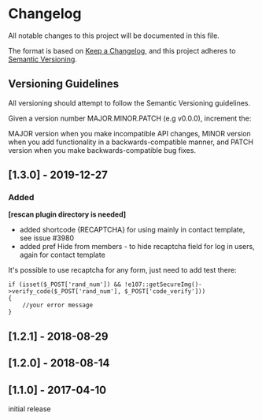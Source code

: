 
# Changelog
All notable changes to this project will be documented in this file.

The format is based on [Keep a Changelog](https://keepachangelog.com/en/1.0.0/),
and this project adheres to [Semantic Versioning](https://semver.org/spec/v2.0.0.html).

## Versioning Guidelines
All versioning should attempt to follow the Semantic Versioning guidelines.

Given a version number MAJOR.MINOR.PATCH (e.g v0.0.0), increment the:

MAJOR version when you make incompatible API changes,
MINOR version when you add functionality in a backwards-compatible manner, and
PATCH version when you make backwards-compatible bug fixes.
 
## [1.3.0] - 2019-12-27
### Added 
**[rescan plugin directory is needed]**
- added shortcode {RECAPTCHA} for using mainly in contact template, see issue #3980
- added pref Hide from members - to hide recaptcha field for log in users, again for contact template

It's possible to use recaptcha for any form, just need to add test there:

```
if (isset($_POST['rand_num']) && !e107::getSecureImg()->verify_code($_POST['rand_num'], $_POST['code_verify']))
{
	//your error message
}
```

## [1.2.1] - 2018-08-29

## [1.2.0] - 2018-08-14

## [1.1.0] - 2017-04-10
initial release

 
